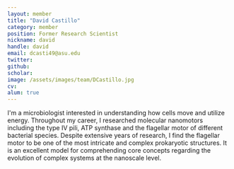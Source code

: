 ```yaml
---
layout: member
title: "David Castillo"
category: member 
position: Former Research Scientist
nickname: david
handle: david
email: dcasti49@asu.edu
twitter: 
github: 
scholar: 
image: /assets/images/team/DCastillo.jpg
cv: 
alum: true
---
```

I'm a microbiologist interested in understanding how cells move and utilize energy. Throughout my career, I researched molecular nanomotors including the type IV pili, ATP synthase and the flagellar motor of different bacterial species. Despite extensive years of research, I find the flagellar motor to be one of the most intricate and complex prokaryotic structures. It is an excellent model for comprehending core concepts regarding the evolution of complex systems at the nanoscale level.  
